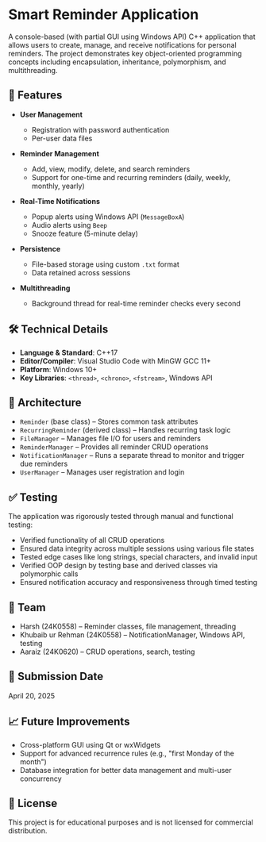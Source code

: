 # Smart Reminder Application

A console-based (with partial GUI using Windows API) C++ application that allows users to create, manage, and receive notifications for personal reminders. The project demonstrates key object-oriented programming concepts including encapsulation, inheritance, polymorphism, and multithreading.

## 📌 Features

- **User Management**
  - Registration with password authentication
  - Per-user data files

- **Reminder Management**
  - Add, view, modify, delete, and search reminders
  - Support for one-time and recurring reminders (daily, weekly, monthly, yearly)

- **Real-Time Notifications**
  - Popup alerts using Windows API (`MessageBoxA`)
  - Audio alerts using `Beep`
  - Snooze feature (5-minute delay)

- **Persistence**
  - File-based storage using custom `.txt` format
  - Data retained across sessions

- **Multithreading**
  - Background thread for real-time reminder checks every second

## 🛠 Technical Details

- **Language & Standard**: C++17
- **Editor/Compiler**: Visual Studio Code with MinGW GCC 11+
- **Platform**: Windows 10+
- **Key Libraries**: `<thread>`, `<chrono>`, `<fstream>`, Windows API

## 🧱 Architecture

- `Reminder` (base class) – Stores common task attributes
- `RecurringReminder` (derived class) – Handles recurring task logic
- `FileManager` – Manages file I/O for users and reminders
- `ReminderManager` – Provides all reminder CRUD operations
- `NotificationManager` – Runs a separate thread to monitor and trigger due reminders
- `UserManager` – Manages user registration and login

## ✅ Testing

The application was rigorously tested through manual and functional testing:

- Verified functionality of all CRUD operations
- Ensured data integrity across multiple sessions using various file states
- Tested edge cases like long strings, special characters, and invalid input
- Verified OOP design by testing base and derived classes via polymorphic calls
- Ensured notification accuracy and responsiveness through timed testing

## 👥 Team

- Harsh (24K0558) – Reminder classes, file management, threading
- Khubaib ur Rehman (24K0558) – NotificationManager, Windows API, testing
- Aaraiz (24K0620) – CRUD operations, search, testing

## 📅 Submission Date

April 20, 2025

## 📈 Future Improvements

- Cross-platform GUI using Qt or wxWidgets
- Support for advanced recurrence rules (e.g., "first Monday of the month")
- Database integration for better data management and multi-user concurrency

## 📜 License

This project is for educational purposes and is not licensed for commercial distribution.
